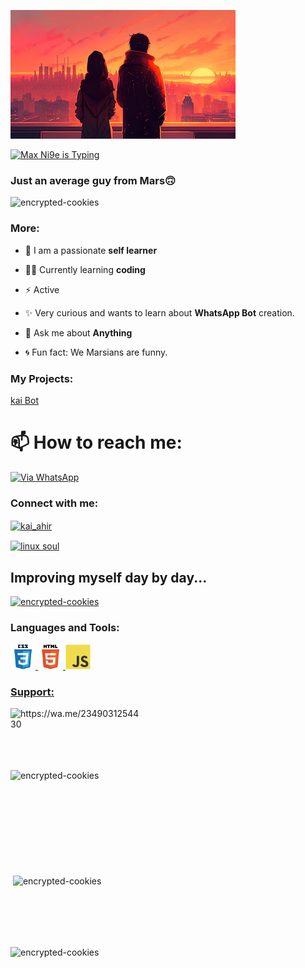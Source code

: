 <!--
**encrypted-cookies/encrypted-cookies** is a ✨ _special_ ✨ repository because its `README.md` (this file) appears on your GitHub profile.-->
![](https://github.com/encrypted-cookies/encrypted-cookies/blob/main/Github%20banner.webp)
<!-- typing -->
<p align="left">
<a href="https://git.io/typing-svg"><img src="https://readme-typing-svg.herokuapp.com?font=Fira+Code&pause=1000&color=38C2FF&width=435&lines=Hello+friend+%F0%9F%91%8B...;I+am+Max+Ni9e...!!!;Nice+to+meet+you%F0%9F%98%87" alt="Max Ni9e is Typing" /></a> 
</p>

</div>
<h3 align="left">Just an average guy from Mars🙃</h3>

<p align="left"> <img src="https://komarev.com/ghpvc/?username=encrypted-cookies&label=Profile%20views&color=0e75b6&style=flat" alt="encrypted-cookies" /> </p>
<h3 align="left">More:</h3>

<p align="left">

- 🙇 I am a passionate **self learner**

- 👩‍🏫 Currently learning **coding** 

- ⚡ Active

- ✨ Very curious and wants to learn about **WhatsApp Bot** creation.
 
 - 💬 Ask me about **Anything**

- 🌀 Fun fact: We Marsians are funny.

 <h3 align="left">My Projects:</h3>
<p align="left"><a href="https://github.com/encrypted-cookies/Kai-Bot">
kai Bot</a>
 </p>
 
 
# 📫 How to reach me:
[![Via WhatsApp](https://img.shields.io/badge/WhatsApp-25D366?style=for-the-badge&logo=whatsapp&logoColor=white)](https://wa.me/2349031254430)  <h3 align="left">Connect with me:</h3>

<p align="">

<a href="https://instagram.com/Jibril_Masir" target="blank"><img align="center" src="https://raw.githubusercontent.com/rahuldkjain/github-profile-readme-generator/master/src/images/icons/Social/instagram.svg" alt="kai_ahir" height="30" width="40" /></a>

<a href="https://www.youtube.com/c/s_kills" target="blank"><img align="center" src="https://raw.githubusercontent.com/rahuldkjain/github-profile-readme-generator/master/src/images/icons/Social/youtube.svg" alt="linux soul" height="30" width="40" /></a>

</p>
 <h2 align="left"> Improving myself day by day...

</h2>


<p align="left"> <a href="https://github.com/ryo-ma/github-profile-trophy"><img src="https://github-profile-trophy.vercel.app/?username=encrypted-cookies" alt="encrypted-cookies" /></a> </p>

<h3 align="left">Languages and Tools:</h3>

<p align="left"> <a href="https://www.w3schools.com/css/" target="_blank" rel="noreferrer"> <img src="https://raw.githubusercontent.com/devicons/devicon/master/icons/css3/css3-original-wordmark.svg" alt="css3" width="40" height="40"/> </a> <a href="https://www.w3.org/html/" target="_blank" rel="noreferrer"> <img src="https://raw.githubusercontent.com/devicons/devicon/master/icons/html5/html5-original-wordmark.svg" alt="html5" width="40" height="40"/> </a> <a href="https://developer.mozilla.org/en-US/docs/Web/JavaScript" target="_blank" rel="noreferrer"> <img src="https://raw.githubusercontent.com/devicons/devicon/master/icons/javascript/javascript-original.svg" alt="javascript" width="40" height="40"/> </a> <a href="https://www.mongodb.com/" target="_blank" rel="noreferrer">

<h3 align="left">Support:</h3>

<p><a href="https://www.buymeacoffee.com/https://wa.me/2349031254430"> <img align="left" src="https://cdn.buymeacoffee.com/buttons/v2/default-yellow.png" height="50" width="210" alt="https://wa.me/2349031254430" /></a></p><br>
<br><br><br><br>
<p><img align="left" src="https://github-readme-stats.vercel.app/api/top-langs?username=encrypted-cookies&show_icons=true&locale=en&layout=compact" alt="encrypted-cookies" /></p>
<br><br><br><br><br><br><br><br><br>
<p>&nbsp;<img align="center" src="https://github-readme-stats.vercel.app/api?username=encrypted-cookies&show_icons=true&locale=en" alt="encrypted-cookies" /></p>
<br><br><br><br>
<p><img align="center" src="https://github-readme-streak-stats.herokuapp.com/?user=encrypted-cookies&" alt="encrypted-cookies" /></p>

 
